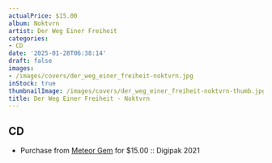 ```yaml
---
actualPrice: $15.00
album: Noktvrn
artist: Der Weg Einer Freiheit
categories:
- CD
date: '2025-01-28T06:38:14'
draft: false
images:
- /images/covers/der_weg_einer_freiheit-noktvrn.jpg
inStock: true
thumbnailImage: /images/covers/der_weg_einer_freiheit-noktvrn-thumb.jpg
title: Der Weg Einer Freiheit - Noktvrn
---
```


## CD
* Purchase from [Meteor Gem](https://meteor-gem.com/products/der-weg-einer-freiheit-noktvrn-cd) for $15.00 :: Digipak 2021
